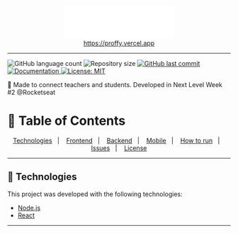 <p align="center">
    <img src=".github/logo.svg" width="250"><br>
    <a href="https://proffy.vercel.app">https://proffy.vercel.app</a>
</p>

<hr/>
<p>
<img alt="GitHub language count" src="https://img.shields.io/github/languages/count/raphabarreto/proffy">
  <img alt="Repository size" src="https://img.shields.io/github/repo-size/raphabarreto/proffy">
<a href="https://github.com/raphabarreto/proffy/commits/master">
    <img alt="GitHub last commit" src="https://img.shields.io/github/last-commit/raphabarreto/proffy">
  </a>
<a href="https://github.com/rafaelgeronimo/proffy#readme">
    <img alt="Documentation" src="https://img.shields.io/badge/documentation-yes-brightgreen.svg" target="_blank" />
  </a>
  <a href="https://github.com/rafaelgeronimo/proffy/blob/master/LICENSE">
    <img alt="License: MIT" src="https://img.shields.io/badge/License-MIT-yellow.svg" target="_blank" />
  </a>
</p>

:rocket: Made to connect teachers and students. Developed in Next Level Week #2 @Rocketseat

# :pushpin: Table of Contents
<p align="center">
  <a href="#-technologies">Technologies</a>&nbsp;&nbsp;&nbsp;|&nbsp;&nbsp;&nbsp;
  <a href="#-frontend">Frontend</a>&nbsp;&nbsp;&nbsp;|&nbsp;&nbsp;&nbsp;
  <a href="#-backend">Backend</a>&nbsp;&nbsp;&nbsp;|&nbsp;&nbsp;&nbsp;
  <a href="#-mobile">Mobile</a>&nbsp;&nbsp;&nbsp;|&nbsp;&nbsp;&nbsp;
  <a href="#-installation">How to run</a>&nbsp;&nbsp;&nbsp;|&nbsp;&nbsp;&nbsp;
  <a href="#-issues">Issues</a>&nbsp;&nbsp;&nbsp;|&nbsp;&nbsp;&nbsp;
  <a href="#-license">License</a>
</p>

---

## 🚀 Technologies

This project was developed with the following technologies:

- [Node.js](https://nodejs.org/en/)
- [React](https://reactjs.org)

---